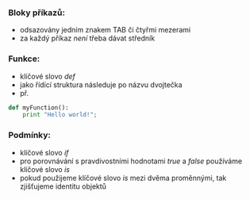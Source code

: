### Bloky příkazů:
- odsazovány jedním znakem TAB či čtyřmi mezerami
- za každý příkaz *není* třeba dávat středník

### Funkce:
- klíčové slovo *def*
- jako řídící struktura následuje po názvu dvojtečka
- př.
```python
def myFunction():
	print "Hello world!";
```

### Podmínky:
- klíčové slovo *if*
- pro porovnávání s pravdivostními hodnotami *true* a *false* používáme klíčové slovo *is*
- pokud použijeme klíčové slovo *is* mezi dvěma proměnnými, tak zjišťujeme identitu objektů
